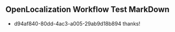 ## OpenLocalization Workflow Test MarkDown
* d94af840-80dd-4ac3-a005-29ab9d18b894 thanks!

<!--HONumber=Aug16_HO4-->


